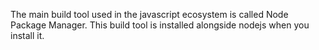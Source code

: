 The main build tool used in the javascript ecosystem is called Node Package Manager.  This build tool is installed alongside nodejs when you install it.